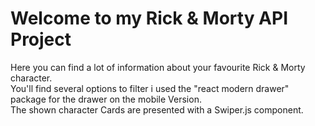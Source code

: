    <h1>Welcome to my Rick & Morty API Project</h1>
            <p>
              Here you can find a lot of information about your favourite Rick &
              Morty character. <br />
              You'll find several options to filter i used the "react modern
              drawer" package for the drawer on the mobile Version. <br />
              The shown character Cards are presented with a Swiper.js
              component.
            </p>
